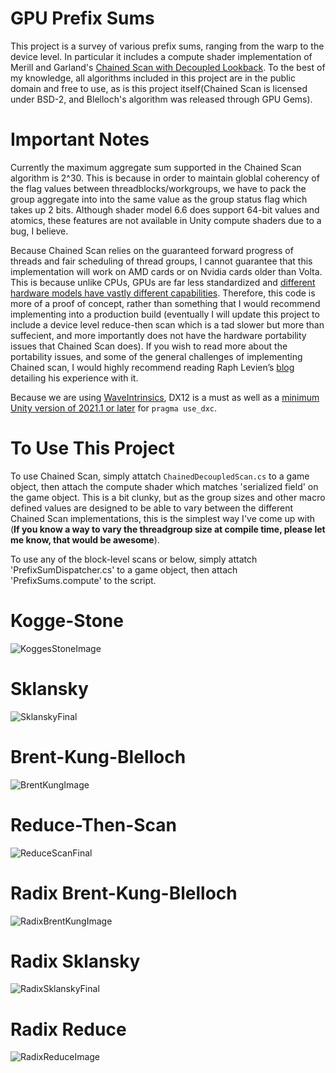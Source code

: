 # GPU Prefix Sums

This project is a survey of various prefix sums, ranging from the warp to the device level. In particular it includes a compute shader implementation of Merill and Garland's [Chained Scan with Decoupled Lookback](https://research.nvidia.com/publication/2016-03_single-pass-parallel-prefix-scan-decoupled-look-back). To the best of my knowledge, all algorithms included in this project are in the public domain and free to use, as is this project itself(Chained Scan is licensed under BSD-2, and Blelloch's algorithm was released through GPU Gems). 

# Important Notes
Currently the maximum aggregate sum supported in the Chained Scan algorithm is 2^30. This is because in order to maintain globlal coherency of the flag values between threadblocks/workgroups, we have to pack the group aggregate into into the same value as the group status flag which takes up 2 bits. Although shader model 6.6 does support 64-bit values and atomics, these features are not available in Unity compute shaders due to a bug, I believe.

Because Chained Scan relies on the guaranteed forward progress of threads and fair scheduling of thread groups, I cannot guarantee that this implementation will work on AMD cards or on Nvidia cards older than Volta. This is because unlike CPUs, GPUs are far less standardized and [different hardware models have vastly different capabilities](https://arxiv.org/abs/2109.06132). Therefore, this code is more of a proof of concept, rather than something that I would recommend implementing into a production build (eventually I will update this project to include a device level reduce-then scan which is a tad slower but more than suffecient, and more importantly does not have the hardware portability issues that Chained Scan does). If you wish to read more about the portability issues, and some of the general challenges of implementing Chained scan, I would highly recommend reading Raph Levien’s [blog](https://raphlinus.github.io/gpu/2020/04/30/prefix-sum.html) detailing his experience with it.

Because we are using [WaveIntrinsics](https://learn.microsoft.com/en-us/windows/win32/direct3dhlsl/hlsl-shader-model-6-0-features-for-direct3d-12), DX12 is a must as well as a [minimum Unity version of 2021.1 or later](https://forum.unity.com/threads/unity-is-adding-a-new-dxc-hlsl-compiler-backend-option.1086272/) for `pragma use_dxc`. 

# To Use This Project
To use Chained Scan, simply attatch `ChainedDecoupledScan.cs` to a game object, then attach the compute shader which matches 'serialized field' on the game object. This is a bit clunky, but as the group sizes and other macro defined values are designed to be able to vary between the different Chained Scan implementations, this is the simplest way I've come up with (**If you know a way to vary the threadgroup size at compile time, please let me know, that would be awesome**).

To use any of the block-level scans or below, simply attatch 'PrefixSumDispatcher.cs' to a game object, then attach 'PrefixSums.compute' to the script.
 
# Kogge-Stone
![KoggesStoneImage](https://user-images.githubusercontent.com/68340554/224911618-6f54231c-251f-4321-93ec-b244a0af49f7.png)

# Sklansky
![SklanskyFinal](https://user-images.githubusercontent.com/68340554/224912079-b1580955-b702-45f9-887a-7c1003825bf9.png)

# Brent-Kung-Blelloch
![BrentKungImage](https://user-images.githubusercontent.com/68340554/224912128-73301be2-0bba-4146-8e20-2f1f3bc7c549.png)

# Reduce-Then-Scan
![ReduceScanFinal](https://user-images.githubusercontent.com/68340554/224912530-2e1f2851-f531-4271-8246-d13983ccb584.png)

# Radix Brent-Kung-Blelloch
![RadixBrentKungImage](https://user-images.githubusercontent.com/68340554/224912635-88550d08-f2c2-4c97-b8a2-8fcebc939d41.png)

# Radix Sklansky
![RadixSklanskyFinal](https://user-images.githubusercontent.com/68340554/224912704-97d6eacf-9f33-4ac1-ab12-ad89e92cec51.png)

# Radix Reduce
![RadixReduceImage](https://user-images.githubusercontent.com/68340554/224912791-5fa3743e-df00-49e7-8d37-028b73bba211.png)
